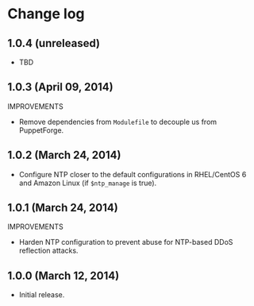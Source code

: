 # Change log

## 1.0.4 (unreleased)

* TBD


## 1.0.3 (April 09, 2014)

IMPROVEMENTS

* Remove dependencies from `Modulefile` to decouple us from PuppetForge.


## 1.0.2 (March 24, 2014)

* Configure NTP closer to the default configurations in RHEL/CentOS 6 and Amazon Linux (if `$ntp_manage` is true).


## 1.0.1 (March 24, 2014)

IMPROVEMENTS

* Harden NTP configuration to prevent abuse for NTP-based DDoS reflection attacks.


## 1.0.0 (March 12, 2014)

* Initial release.

